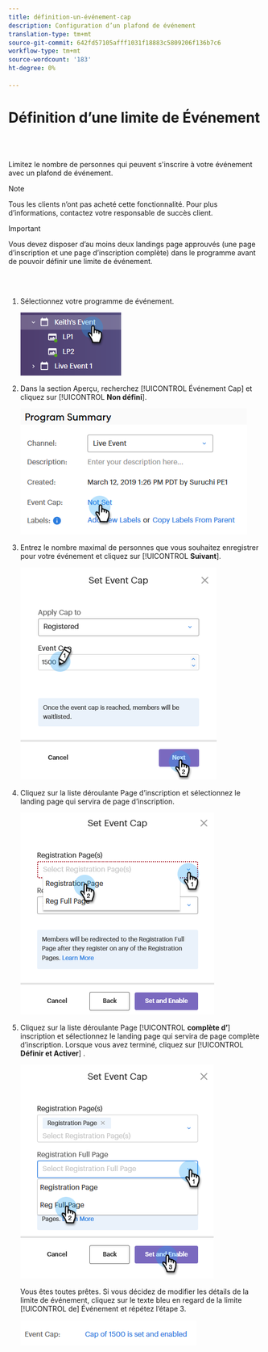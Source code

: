 ```yaml
---
title: définition-un-événement-cap
description: Configuration d’un plafond de événement
translation-type: tm+mt
source-git-commit: 642fd57105afff1031f18883c5809206f136b7c6
workflow-type: tm+mt
source-wordcount: '183'
ht-degree: 0%

---
```



# Définition d’une limite de Événement

<br> 

Limitez le nombre de personnes qui peuvent s&#39;inscrire à votre événement avec un plafond de événement.

>[!NOTE]
>
>Tous les clients n’ont pas acheté cette fonctionnalité. Pour plus d’informations, contactez votre responsable de succès client.

>[!IMPORTANT]
>Vous devez disposer d’au moins deux landings page approuvés (une page d’inscription et une page d’inscription complète) dans le programme avant de pouvoir définir une limite de événement.

<br> 

1. Sélectionnez votre programme de événement.

   ![Image un](/help/sky/assets/event-programs/setting-an-event-cap/setting-an-event-cap-1.png)

1. Dans la section Aperçu, recherchez [!UICONTROL Événement Cap] et cliquez sur [!UICONTROL **Non défini**].

   ![Image 2](/help/sky/assets/event-programs/setting-an-event-cap/setting-an-event-cap-2.png)

1. Entrez le nombre maximal de personnes que vous souhaitez enregistrer pour votre événement et cliquez sur [!UICONTROL **Suivant**].

   ![Image trois](/help/sky/assets/event-programs/setting-an-event-cap/setting-an-event-cap-3.png)

1. Cliquez sur la liste déroulante Page  d’inscription et sélectionnez le landing page qui servira de page d’inscription.

   ![Image 4](/help/sky/assets/event-programs/setting-an-event-cap/setting-an-event-cap-4.png)

1. Cliquez sur la liste déroulante Page [!UICONTROL **complète d’**] inscription et sélectionnez le landing page qui servira de page complète d’inscription. Lorsque vous avez terminé, cliquez sur [!UICONTROL **Définir et Activer**] .

   ![Image 5](/help/sky/assets/event-programs/setting-an-event-cap/setting-an-event-cap-5.png)

   Vous êtes toutes prêtes. Si vous décidez de modifier les détails de la limite de événement, cliquez sur le texte bleu en regard de la limite [!UICONTROL de] Événement et répétez l’étape 3.

   ![Image six](/help/sky/assets/event-programs/setting-an-event-cap/setting-an-event-cap-6.png)
